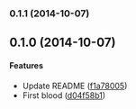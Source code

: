 <a name="0.1.1"></a>
### 0.1.1 (2014-10-07)


<a name="0.1.0"></a>
## 0.1.0 (2014-10-07)


#### Features

* Update README ([f1a78005](https://github.com/netputer/connect-weinre-injector/commit/f1a780058e5c1408348ae8b4c559b8dc2ab231e4))
* First blood ([d04f58b1](https://github.com/netputer/connect-weinre-injector/commit/d04f58b1ad4501392b207490578dee1b57d1e346))


